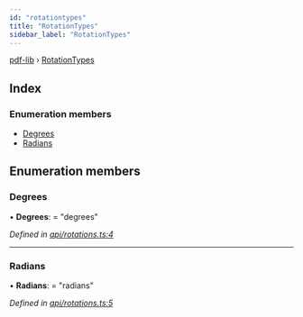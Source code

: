 ```yaml
---
id: "rotationtypes"
title: "RotationTypes"
sidebar_label: "RotationTypes"
---
```


[pdf-lib](../index.md) › [RotationTypes](rotationtypes.md)

## Index

### Enumeration members

* [Degrees](rotationtypes.md#degrees)
* [Radians](rotationtypes.md#radians)

## Enumeration members

###  Degrees

• **Degrees**: = "degrees"

*Defined in [api/rotations.ts:4](https://github.com/Hopding/pdf-lib/blob/d213f92/src/api/rotations.ts#L4)*

___

###  Radians

• **Radians**: = "radians"

*Defined in [api/rotations.ts:5](https://github.com/Hopding/pdf-lib/blob/d213f92/src/api/rotations.ts#L5)*
